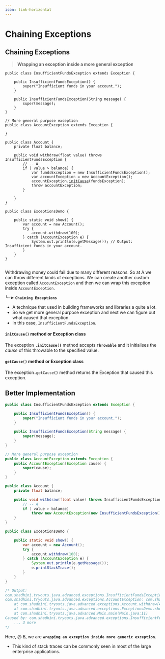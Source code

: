 ```yaml
---
icon: link-horizontal
---
```


# Chaining Exceptions

## Chaining Exceptions

> **Wrapping an exception inside a more general exception**



<pre class="language-java"><code class="lang-java">public class InsufficientFundsException extends Exception {

    public InsufficientFundsException() {
        super("Insufficient funds in your account.");
    }

    public InsufficientFundsException(String message) {
        super(message);
    }
}

// More general purpose exception
public class AccountException extends Exception {

}

public class Account {
    private float balance;

    public void withdraw(float value) throws InsufficientFundsException {
        // -- A
        if ( value > balance) {
            var fundsException = new InsufficientFundsException();
            var accountException = new AccountException();
            accountException.<a data-footnote-ref href="#user-content-fn-1">initCause</a>(fundsException);
            throw accountException;
        }

    }
}

public class ExceptionsDemo {

    public static void show() { 
        var account = new Account();
        try {
            account.withdraw(100);
        } catch (AccountException e) {
            System.out.println(e.getMessage()); // Output: Insufficient funds in your account.
        }
    }
}

</code></pre>

Withdrawing money could fail due to many different reasons. So at A we can throw different kinds of exceptions. We  can create another custom exception called `AccountException` and then we can wrap this exception inside `AccountException`.

╰┈➤ **`Chaining Exceptions`**

* A technique that used in building frameworks and libraries a quite a lot.
* So we get more general purpose exception and next we can figure out what caused that exception.
* In this case, `InsufficientFundsException`.

#### `initCause()` method or Exception class

The exception **`.initCause()`** method accepts **`Throwable`** and it initialises the _cause_ of this throwable to the specified value.&#x20;

#### `getCause()` method or Exception class

The exceptio&#x6E;**`.`**`getCause`**`()`** method returns the Exception that caused this exception.



## Better Implementation

```java
public class InsufficientFundsException extends Exception {

    public InsufficientFundsException() {
        super("Insufficient funds in your account.");
    }

    public InsufficientFundsException(String message) {
        super(message);
    }
}

// More general purpose exception
public class AccountException extends Exception {
    public AccountException(Exception cause) {
        super(cause);
    }
}

public class Account {
    private float balance;

    public void withdraw(float value) throws InsufficientFundsException {
        // -- A
        if ( value > balance) 
            throw new AccountException(new InsufficientFundsException()); // -- B
    }
}

public class ExceptionsDemo {

    public static void show() { 
        var account = new Account();
        try {
            account.withdraw(100);
        } catch (AccountException e) {
            System.out.println(e.getMessage()); 
            e.printStackTrace();
        }
    }
}

/* Output:
com.shadhini.tryouts.java.advanced.exceptions.InsufficientFundsException: Insufficient funds in your account.
com.shadhini.tryouts.java.advanced.exceptions.AccountException: com.shadhini.tryouts.java.advanced.exceptions.InsufficientFundsException: Insufficient funds in your account.
	at com.shadhini.tryouts.java.advanced.exceptions.Account.withdraw(Account.java:34)
	at com.shadhini.tryouts.java.advanced.exceptions.ExceptionsDemo.show(ExceptionsDemo.java:102)
	at com.shadhini.tryouts.java.advanced.Main.main(Main.java:11)
Caused by: com.shadhini.tryouts.java.advanced.exceptions.InsufficientFundsException: Insufficient funds in your account.
	... 3 more
*/
```

Here, @ B, we are **`wrapping an exception inside more generic exception`**.

* This kind of stack traces can be commonly seen in most of the large enterprise applications.





[^1]: this method accepts any Throwable
